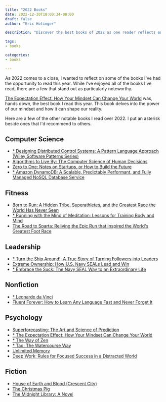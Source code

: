 ```yaml
---
title: "2022 Books"
date: 2022-12-30T10:00:34-08:00
draft: false
author: "Eric Hotinger"

description: "Discover the best books of 2022 as one reader reflects on the year's standout reads. From computer science to fitness, leadership to psychology, and fiction to non-fiction, find out which books made the cut and earned a recommendation. Read about the power of our mindset and how it can shape reality in The Expectation Effect: How Your Mindset Can Change Your World. Explore the recommended books in each category and take a dive into a new world of knowledge and storytelling today!"

tags:
- books

categories:
- books

---
```


As 2022 comes to a close, I wanted to reflect on some of the books I've had the opportunity to read this year. While I've enjoyed all of the books I've read, there are a few that stand out as particularly noteworthy.

[The Expectation Effect: How Your Mindset Can Change Your World](https://www.amazon.com/Expectation-Effect-Mindset-Change-World/dp/B094DWPMQB) was, hands down, the best book I read this year. This book delves into the power of our mindset and how it can shape our reality.

Here are a few of the other notable books I read over 2022. I put an asterisk beside ones that I'd recommend to others.

## Computer Science
- [* Designing Distributed Control Systems: A Pattern Language Approach (Wiley Software Patterns Series)](https://www.amazon.com/gp/product/1118694155)
- [Algorithms to Live By: The Computer Science of Human Decisions](https://www.amazon.com/Algorithms-to-Live-By-audiobook/dp/B01D24NAL6)
- [Zero to One: Notes on Startups, or How to Build the Future](https://www.amazon.com/Zero-to-One-audiobook/dp/B00M284NY2)
- [* Amazon DynamoDB: A Scalable, Predictably Performant, and Fully Managed NoSQL Database Service](https://www.usenix.org/system/files/atc22-elhemali.pdf)

## Fitness
- [Born to Run: A Hidden Tribe, Superathletes, and the Greatest Race the World Has Never Seen](https://www.amazon.com/gp/product/0394733118)
- [* Running with the Mind of Meditation: Lessons for Training Body and Mind](https://www.amazon.com/Running-Mind-Meditation-Lessons-Training/dp/B01EK5P2H6)
- [The Road to Sparta: Reliving the Epic Run that Inspired the World's Greatest Foot Race](https://www.amazon.com/Road-Sparta-Reliving-Inspired-Greatest/dp/1760295329)

## Leadership
- [* Turn the Ship Around!: A True Story of Turning Followers into Leaders](https://www.amazon.com/Turn-Ship-Around-Turning-Followers/dp/B08V4TFFCK)
- [Extreme Ownership: How U.S. Navy SEALs Lead and Win](https://www.amazon.com/Extreme-Ownership-audiobook/dp/B015TM0RM4)
- [* Embrace the Suck: The Navy SEAL Way to an Extraordinary Life](https://www.amazon.com/Embrace-Suck-Navy-SEAL-Extraordinary/dp/B08R7TR5D9)

## Nonfiction
- [* Leonardo da Vinci](https://www.amazon.com/Leonardo-Vinci-Walter-Isaacson/dp/1501139150)
- [Fluent Forever: How to Learn Any Language Fast and Never Forget It](https://www.amazon.com/Fluent-Forever-Gabriel-Wyner-audiobook/dp/B06X1GK1D1)

## Psychology
- [Superforecasting: The Art and Science of Prediction](https://www.amazon.com/Superforecasting-audiobook/dp/B0131HGPQQ)
- [* The Expectation Effect: How Your Mindset Can Change Your World](https://www.amazon.com/Expectation-Effect-Mindset-Change-World/dp/B094DWPMQB)
- [* The Way of Zen](https://www.amazon.com/gp/product/0375705104)
- [* Tao: The Watercourse Way](https://www.amazon.com/gp/product/0394733118)
- [Unlimited Memory](https://www.amazon.com/Unlimited-Memory-Kevin-Horsley-audiobook/dp/B01J6MGMQS)
- [Deep Work: Rules for Focused Success in a Distracted World](https://www.amazon.com/Deep-Work-Cal-Newport-audiobook/dp/B0189PVAWY)

## Fiction
- [House of Earth and Blood (Crescent City)](https://www.amazon.com/gp/product/1635574048)
- [The Christmas Pig](https://www.amazon.com/The-Christmas-Pig/dp/B092NW9S7H)
- [The Midnight Library: A Novel](https://www.amazon.com/The-Midnight-Library-A-Novel/dp/B085S8BSYS)